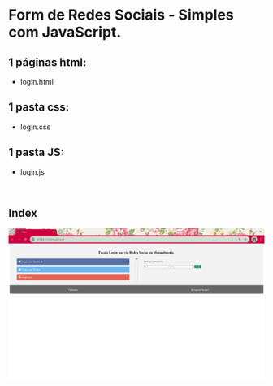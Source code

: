 <h1>Form de Redes Sociais -  Simples com JavaScript.</h1>

## 1 páginas html:
- login.html

## 1 pasta css:
- login.css

## 1 pasta JS:
- login.js

<br>

 <h2>Index</h2>
 <img src ="img/image.png" alt="Redes Socias login page">
 <br>
